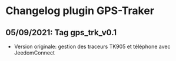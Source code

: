 # Changelog plugin GPS-Traker


## 05/09/2021: Tag gps_trk_v0.1

- Version originale: gestion des traceurs TK905 et téléphone avec JeedomConnect
